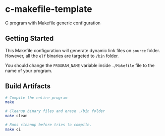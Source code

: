 # c-makefile-template

C program with Makefile generic configuration

## Getting Started

This Makefile configuration will generate dynamic link files on `source` folder. However, all the `elf` binaries are targeted to `/bin` folder.

You should change the `PROGRAM_NAME` variable inside `./Makefile` file to the name of your program.

## Build Artifacts

``` sh
# Compile the entire program
make

# Cleanup binary files and erase ./bin folder
make clean

# Runs cleanup before tries to compile.
make ci
```

